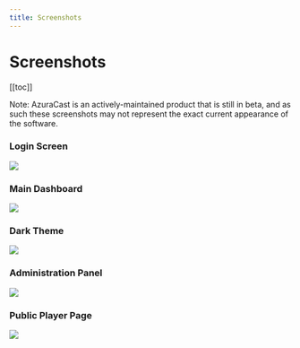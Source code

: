 ```yaml
---
title: Screenshots
---
```


# Screenshots

[[toc]]

Note: AzuraCast is an actively-maintained product that is still in beta, and as such these screenshots may not represent the exact current appearance of the software.

### Login Screen

![](/img/screenshots/login_screen.png)

### Main Dashboard

![](/img/screenshots/profile_page.png)

### Dark Theme

![](/img/screenshots/dark_theme.png)

### Administration Panel

![](/img/screenshots/admin.png)

### Public Player Page

![](/img/screenshots/public_player.png)
